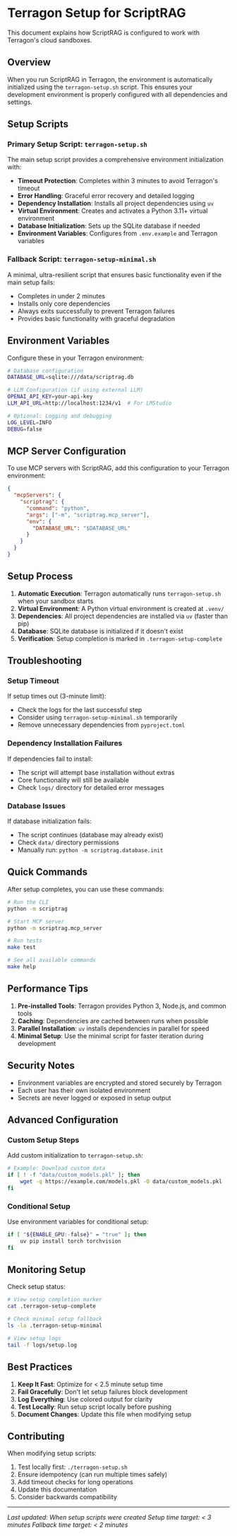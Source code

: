 # Terragon Setup for ScriptRAG

This document explains how ScriptRAG is configured to work with Terragon's cloud sandboxes.

## Overview

When you run ScriptRAG in Terragon, the environment is automatically initialized using the
`terragon-setup.sh` script. This ensures your development environment is properly configured with
all dependencies and settings.

## Setup Scripts

### Primary Setup Script: `terragon-setup.sh`

The main setup script provides a comprehensive environment initialization with:

- **Timeout Protection**: Completes within 3 minutes to avoid Terragon's timeout
- **Error Handling**: Graceful error recovery and detailed logging
- **Dependency Installation**: Installs all project dependencies using `uv`
- **Virtual Environment**: Creates and activates a Python 3.11+ virtual environment
- **Database Initialization**: Sets up the SQLite database if needed
- **Environment Variables**: Configures from `.env.example` and Terragon variables

### Fallback Script: `terragon-setup-minimal.sh`

A minimal, ultra-resilient script that ensures basic functionality even if the main setup fails:

- Completes in under 2 minutes
- Installs only core dependencies
- Always exits successfully to prevent Terragon failures
- Provides basic functionality with graceful degradation

## Environment Variables

Configure these in your Terragon environment:

```bash
# Database configuration
DATABASE_URL=sqlite:///data/scriptrag.db

# LLM Configuration (if using external LLM)
OPENAI_API_KEY=your-api-key
LLM_API_URL=http://localhost:1234/v1  # For LMStudio

# Optional: Logging and debugging
LOG_LEVEL=INFO
DEBUG=false
```

## MCP Server Configuration

To use MCP servers with ScriptRAG, add this configuration to your Terragon environment:

```json
{
  "mcpServers": {
    "scriptrag": {
      "command": "python",
      "args": ["-m", "scriptrag.mcp_server"],
      "env": {
        "DATABASE_URL": "$DATABASE_URL"
      }
    }
  }
}
```

## Setup Process

1. **Automatic Execution**: Terragon automatically runs `terragon-setup.sh` when your sandbox starts
2. **Virtual Environment**: A Python virtual environment is created at `.venv/`
3. **Dependencies**: All project dependencies are installed via `uv` (faster than pip)
4. **Database**: SQLite database is initialized if it doesn't exist
5. **Verification**: Setup completion is marked in `.terragon-setup-complete`

## Troubleshooting

### Setup Timeout

If setup times out (3-minute limit):

- Check the logs for the last successful step
- Consider using `terragon-setup-minimal.sh` temporarily
- Remove unnecessary dependencies from `pyproject.toml`

### Dependency Installation Failures

If dependencies fail to install:

- The script will attempt base installation without extras
- Core functionality will still be available
- Check `logs/` directory for detailed error messages

### Database Issues

If database initialization fails:

- The script continues (database may already exist)
- Check `data/` directory permissions
- Manually run: `python -m scriptrag.database.init`

## Quick Commands

After setup completes, you can use these commands:

```bash
# Run the CLI
python -m scriptrag

# Start MCP server
python -m scriptrag.mcp_server

# Run tests
make test

# See all available commands
make help
```

## Performance Tips

1. **Pre-installed Tools**: Terragon provides Python 3, Node.js, and common tools
2. **Caching**: Dependencies are cached between runs when possible
3. **Parallel Installation**: `uv` installs dependencies in parallel for speed
4. **Minimal Setup**: Use the minimal script for faster iteration during development

## Security Notes

- Environment variables are encrypted and stored securely by Terragon
- Each user has their own isolated environment
- Secrets are never logged or exposed in setup output

## Advanced Configuration

### Custom Setup Steps

Add custom initialization to `terragon-setup.sh`:

```bash
# Example: Download custom data
if [ ! -f "data/custom_models.pkl" ]; then
    wget -q https://example.com/models.pkl -O data/custom_models.pkl
fi
```

### Conditional Setup

Use environment variables for conditional setup:

```bash
if [ "${ENABLE_GPU:-false}" = "true" ]; then
    uv pip install torch torchvision
fi
```

## Monitoring Setup

Check setup status:

```bash
# View setup completion marker
cat .terragon-setup-complete

# Check minimal setup fallback
ls -la .terragon-setup-minimal

# View setup logs
tail -f logs/setup.log
```

## Best Practices

1. **Keep It Fast**: Optimize for < 2.5 minute setup time
2. **Fail Gracefully**: Don't let setup failures block development
3. **Log Everything**: Use colored output for clarity
4. **Test Locally**: Run setup script locally before pushing
5. **Document Changes**: Update this file when modifying setup

## Contributing

When modifying setup scripts:

1. Test locally first: `./terragon-setup.sh`
2. Ensure idempotency (can run multiple times safely)
3. Add timeout checks for long operations
4. Update this documentation
5. Consider backwards compatibility

---

*Last updated: When setup scripts were created*
*Setup time target: < 3 minutes*
*Fallback time target: < 2 minutes*
